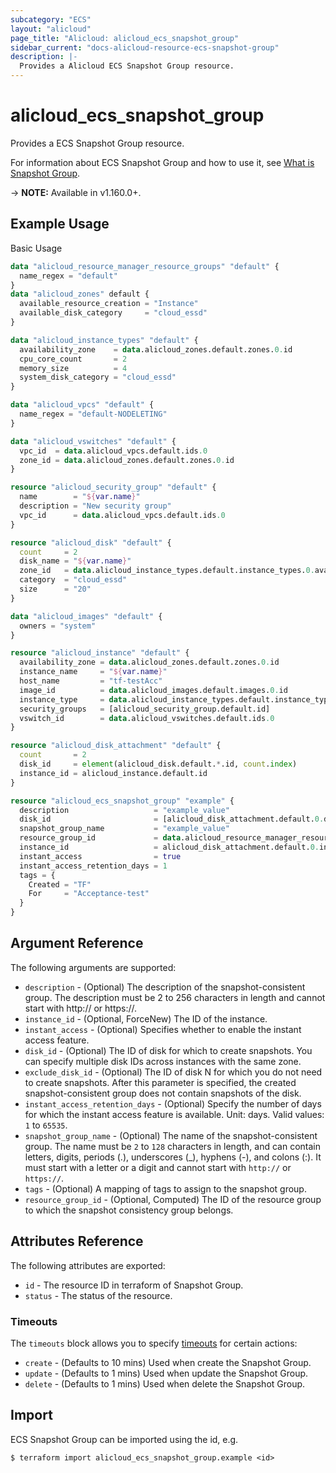 ```yaml
---
subcategory: "ECS"
layout: "alicloud"
page_title: "Alicloud: alicloud_ecs_snapshot_group"
sidebar_current: "docs-alicloud-resource-ecs-snapshot-group"
description: |-
  Provides a Alicloud ECS Snapshot Group resource.
---
```


# alicloud\_ecs\_snapshot\_group

Provides a ECS Snapshot Group resource.

For information about ECS Snapshot Group and how to use it, see [What is Snapshot Group](https://www.alibabacloud.com/help/en/doc-detail/210939.html).

-> **NOTE:** Available in v1.160.0+.

## Example Usage

Basic Usage

```terraform
data "alicloud_resource_manager_resource_groups" "default" {
  name_regex = "default"
}
data "alicloud_zones" default {
  available_resource_creation = "Instance"
  available_disk_category     = "cloud_essd"
}

data "alicloud_instance_types" "default" {
  availability_zone    = data.alicloud_zones.default.zones.0.id
  cpu_core_count       = 2
  memory_size          = 4
  system_disk_category = "cloud_essd"
}

data "alicloud_vpcs" "default" {
  name_regex = "default-NODELETING"
}

data "alicloud_vswitches" "default" {
  vpc_id  = data.alicloud_vpcs.default.ids.0
  zone_id = data.alicloud_zones.default.zones.0.id
}

resource "alicloud_security_group" "default" {
  name        = "${var.name}"
  description = "New security group"
  vpc_id      = data.alicloud_vpcs.default.ids.0
}

resource "alicloud_disk" "default" {
  count     = 2
  disk_name = "${var.name}"
  zone_id   = data.alicloud_instance_types.default.instance_types.0.availability_zones.0
  category  = "cloud_essd"
  size      = "20"
}

data "alicloud_images" "default" {
  owners = "system"
}

resource "alicloud_instance" "default" {
  availability_zone = data.alicloud_zones.default.zones.0.id
  instance_name     = "${var.name}"
  host_name         = "tf-testAcc"
  image_id          = data.alicloud_images.default.images.0.id
  instance_type     = data.alicloud_instance_types.default.instance_types.0.id
  security_groups   = [alicloud_security_group.default.id]
  vswitch_id        = data.alicloud_vswitches.default.ids.0
}

resource "alicloud_disk_attachment" "default" {
  count       = 2
  disk_id     = element(alicloud_disk.default.*.id, count.index)
  instance_id = alicloud_instance.default.id
}

resource "alicloud_ecs_snapshot_group" "example" {
  description                   = "example_value"
  disk_id                       = [alicloud_disk_attachment.default.0.disk_id, alicloud_disk_attachment.default.1.disk_id]
  snapshot_group_name           = "example_value"
  resource_group_id             = data.alicloud_resource_manager_resource_groups.default.groups.0.id
  instance_id                   = alicloud_disk_attachment.default.0.instance_id
  instant_access                = true
  instant_access_retention_days = 1
  tags = {
    Created = "TF"
    For     = "Acceptance-test"
  }
}
```

## Argument Reference

The following arguments are supported:

* `description` - (Optional) The description of the snapshot-consistent group. The description must be 2 to 256 characters in length and cannot start with http:// or https://.
* `instance_id` - (Optional, ForceNew) The ID of the instance.
* `instant_access` - (Optional) Specifies whether to enable the instant access feature.
* `disk_id` - (Optional) The ID of disk for which to create snapshots. You can specify multiple disk IDs across instances with the same zone.
* `exclude_disk_id` - (Optional) The ID of disk N for which you do not need to create snapshots. After this parameter is specified, the created snapshot-consistent group does not contain snapshots of the disk.
* `instant_access_retention_days` - (Optional) Specify the number of days for which the instant access feature is available. Unit: days. Valid values: `1` to `65535`.
* `snapshot_group_name` - (Optional) The name of the snapshot-consistent group. The name must be `2` to `128` characters in length, and can contain letters, digits, periods (.), underscores (_), hyphens (-), and colons (:). It must start with a letter or a digit and cannot start with `http://` or `https://`.
* `tags` - (Optional) A mapping of tags to assign to the snapshot group.
* `resource_group_id` - (Optional, Computed) The ID of the resource group to which the snapshot consistency group belongs.

## Attributes Reference

The following attributes are exported:

* `id` - The resource ID in terraform of Snapshot Group.
* `status` - The status of the resource.

### Timeouts

The `timeouts` block allows you to specify [timeouts](https://www.terraform.io/docs/configuration-0-11/resources.html#timeouts) for certain actions:

* `create` - (Defaults to 10 mins) Used when create the Snapshot Group.
* `update` - (Defaults to 1 mins) Used when update the Snapshot Group.
* `delete` - (Defaults to 1 mins) Used when delete the Snapshot Group.

## Import

ECS Snapshot Group can be imported using the id, e.g.

```shell
$ terraform import alicloud_ecs_snapshot_group.example <id>
```